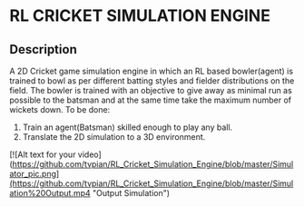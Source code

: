 # RL CRICKET SIMULATION ENGINE
## Description

A 2D Cricket game simulation engine in which an RL based bowler(agent) is trained to bowl as per different batting styles and fielder distributions on the field. The bowler is trained with an objective to give away as minimal run as possible to the batsman and at the same time take the maximum number of wickets down.
To be done:
1) Train an agent(Batsman) skilled enough to play any ball.
2) Translate the 2D simulation to a 3D environment.

[![Alt text for your video](https://github.com/tvpian/RL_Cricket_Simulation_Engine/blob/master/Simulator_pic.png](https://github.com/tvpian/RL_Cricket_Simulation_Engine/blob/master/Simulation%20Output.mp4 "Output Simulation")


